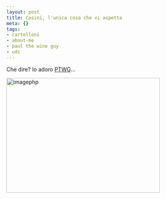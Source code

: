 ```yaml
--- 
layout: post
title: Casini, l'unica cosa che vi aspetta
meta: {}
tags: 
- cartelloni
- about-me
- paul the wine guy
- udc
---
```

Che dire? Io adoro [PTWG](http://www.paulthewineguy.com/post/97605415/ptwg-presenta-generatore-di-cartelloni-delludc)...  
  
<img src="http://www.lastknight.com/download//2009/04/imagephp-399x300.jpg" alt="imagephp" title="imagephp" width="399" height="300" class="aligncenter size-medium wp-image-1459" /> 
